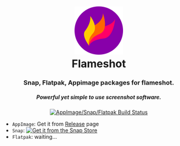 <div align="center">
  <p>
    <h1>
      <a href="https://github.com/lupoDharkael/flameshot">
        <img src="flameshot.svg" alt="Flameshot" />
      </a>
      <br />
      Flameshot
    </h1>
    <h3>Snap, Flatpak, Appimage packages for flameshot.</h3>
    <h5>Powerful yet simple to use screenshot software.</h5>
  </p>
  <p>
    <a href="https://travis-ci.org/flameshotapp/packages">
      <img src="https://img.shields.io/travis/flameshotapp/packages.svg?style=flat-square&label=appimage/snap/flatpak" alt="AppImage/Snap/Flatpak Build Status" />
    </a>
<!--     <a href="https://build.snapcraft.io/user/flameshotapp/packages">
      <img src="https://build.snapcraft.io/badge/flameshotapp/packages.svg" alt="Snapcraft Status" />
    </a> -->
  </p>
</div>

- `AppImage`: Get it from [Release](https://github.com/flameshotapp/packages/releases) page
- `Snap`: [![Get it from the Snap Store](https://snapcraft.io/static/images/badges/en/snap-store-black.svg)](https://snapcraft.io/flameshot-app)
- `Flatpak`: waiting...


